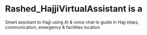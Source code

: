 # Rashed_HajjiVirtualAssistant is a 
Smart assistant to Hajji using AI & voice chat to guide in Hajj steps, communication, emergency & facilities location
